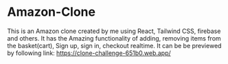 # Amazon-Clone

This is an Amazon clone created by me using React, Tailwind CSS, firebase and others.
It has the Amazing functionality of adding, removing items from the basket(cart), Sign up, sign in, checkout realtime.
It can be be previewed by following link: https://clone-challenge-651b0.web.app/
